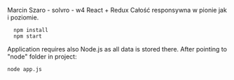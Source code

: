 Marcin Szaro - solvro - w4
React + Redux
Całość responsywna w pionie jak i poziomie.
```
  npm install
  npm start
```
Application requires also Node.js as all data is stored there.
After pointing to "node" folder in project:
```
node app.js
```
